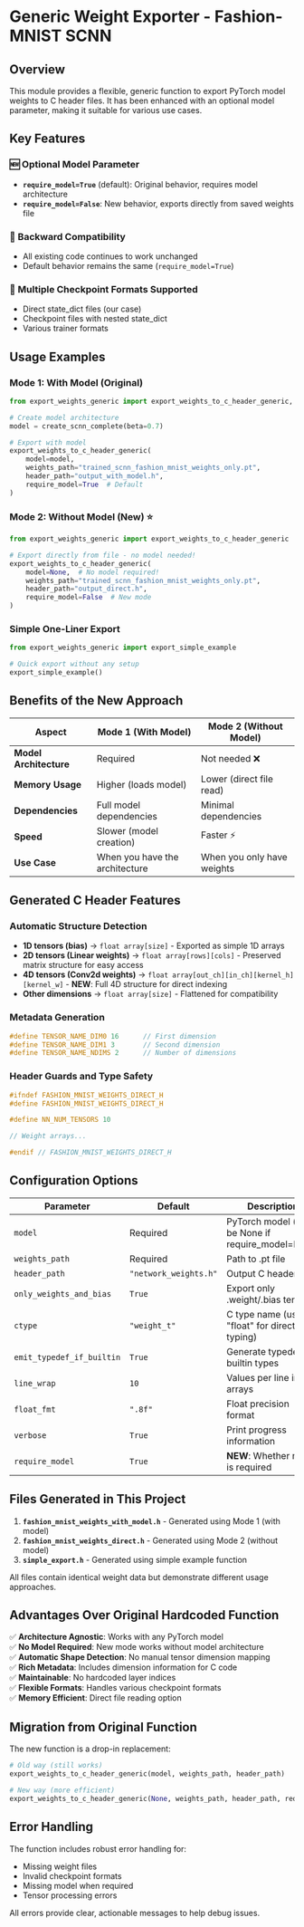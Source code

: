 # Generic Weight Exporter - Fashion-MNIST SCNN

## Overview

This module provides a flexible, generic function to export PyTorch model weights to C header files. It has been enhanced with an optional model parameter, making it suitable for various use cases.

## Key Features

### 🆕 Optional Model Parameter
- **`require_model=True`** (default): Original behavior, requires model architecture
- **`require_model=False`**: New behavior, exports directly from saved weights file

### 🔄 Backward Compatibility
- All existing code continues to work unchanged
- Default behavior remains the same (`require_model=True`)

### 📁 Multiple Checkpoint Formats Supported
- Direct state_dict files (our case)
- Checkpoint files with nested state_dict
- Various trainer formats

## Usage Examples

### Mode 1: With Model (Original)
```python
from export_weights_generic import export_weights_to_c_header_generic, create_scnn_complete

# Create model architecture
model = create_scnn_complete(beta=0.7)

# Export with model
export_weights_to_c_header_generic(
    model=model,
    weights_path="trained_scnn_fashion_mnist_weights_only.pt",
    header_path="output_with_model.h",
    require_model=True  # Default
)
```

### Mode 2: Without Model (New) ⭐
```python
from export_weights_generic import export_weights_to_c_header_generic

# Export directly from file - no model needed!
export_weights_to_c_header_generic(
    model=None,  # No model required!
    weights_path="trained_scnn_fashion_mnist_weights_only.pt",
    header_path="output_direct.h",
    require_model=False  # New mode
)
```

### Simple One-Liner Export
```python
from export_weights_generic import export_simple_example

# Quick export without any setup
export_simple_example()
```

## Benefits of the New Approach

| Aspect | Mode 1 (With Model) | Mode 2 (Without Model) |
|--------|-------------------|----------------------|
| **Model Architecture** | Required | Not needed ❌ |
| **Memory Usage** | Higher (loads model) | Lower (direct file read) |
| **Dependencies** | Full model dependencies | Minimal dependencies |
| **Speed** | Slower (model creation) | Faster ⚡ |
| **Use Case** | When you have the architecture | When you only have weights |

## Generated C Header Features

### Automatic Structure Detection
- **1D tensors (bias)** → `float array[size]` - Exported as simple 1D arrays
- **2D tensors (Linear weights)** → `float array[rows][cols]` - Preserved matrix structure for easy access
- **4D tensors (Conv2d weights)** → `float array[out_ch][in_ch][kernel_h][kernel_w]` - **NEW**: Full 4D structure for direct indexing
- **Other dimensions** → `float array[size]` - Flattened for compatibility

### Metadata Generation
```c
#define TENSOR_NAME_DIM0 16      // First dimension
#define TENSOR_NAME_DIM1 3       // Second dimension
#define TENSOR_NAME_NDIMS 2      // Number of dimensions
```

### Header Guards and Type Safety
```c
#ifndef FASHION_MNIST_WEIGHTS_DIRECT_H
#define FASHION_MNIST_WEIGHTS_DIRECT_H

#define NN_NUM_TENSORS 10

// Weight arrays...

#endif // FASHION_MNIST_WEIGHTS_DIRECT_H
```

## Configuration Options

| Parameter | Default | Description |
|-----------|---------|-------------|
| `model` | Required | PyTorch model (can be None if require_model=False) |
| `weights_path` | Required | Path to .pt file |
| `header_path` | `"network_weights.h"` | Output C header file |
| `only_weights_and_bias` | `True` | Export only .weight/.bias tensors |
| `ctype` | `"weight_t"` | C type name (use "float" for direct typing) |
| `emit_typedef_if_builtin` | `True` | Generate typedef for builtin types |
| `line_wrap` | `10` | Values per line in arrays |
| `float_fmt` | `".8f"` | Float precision format |
| `verbose` | `True` | Print progress information |
| `require_model` | `True` | **NEW**: Whether model is required |

## Files Generated in This Project

1. **`fashion_mnist_weights_with_model.h`** - Generated using Mode 1 (with model)
2. **`fashion_mnist_weights_direct.h`** - Generated using Mode 2 (without model)
3. **`simple_export.h`** - Generated using simple example function

All files contain identical weight data but demonstrate different usage approaches.

## Advantages Over Original Hardcoded Function

✅ **Architecture Agnostic**: Works with any PyTorch model  
✅ **No Model Required**: New mode works without model architecture  
✅ **Automatic Shape Detection**: No manual tensor dimension mapping  
✅ **Rich Metadata**: Includes dimension information for C code  
✅ **Maintainable**: No hardcoded layer indices  
✅ **Flexible Formats**: Handles various checkpoint formats  
✅ **Memory Efficient**: Direct file reading option  

## Migration from Original Function

The new function is a drop-in replacement:

```python
# Old way (still works)
export_weights_to_c_header_generic(model, weights_path, header_path)

# New way (more efficient)
export_weights_to_c_header_generic(None, weights_path, header_path, require_model=False)
```

## Error Handling

The function includes robust error handling for:
- Missing weight files
- Invalid checkpoint formats
- Missing model when required
- Tensor processing errors

All errors provide clear, actionable messages to help debug issues.

